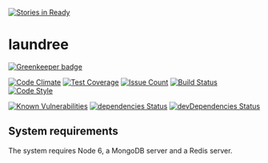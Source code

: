 [![Stories in Ready](https://badge.waffle.io/laundree/laundree.png?label=ready&title=Ready)](https://waffle.io/laundree/laundree)
# laundree

[![Greenkeeper badge](https://badges.greenkeeper.io/laundree/laundree.svg)](https://greenkeeper.io/)

[![Code Climate](https://codeclimate.com/github/laundree/laundree/badges/gpa.svg)](https://codeclimate.com/github/laundree/laundree)
[![Test Coverage](https://codeclimate.com/github/laundree/laundree/badges/coverage.svg)](https://codeclimate.com/github/laundree/laundree/coverage)
[![Issue Count](https://codeclimate.com/github/laundree/laundree/badges/issue_count.svg)](https://codeclimate.com/github/laundree/laundree)
[![Build Status](https://travis-ci.org/laundree/laundree.svg?branch=master)](https://travis-ci.org/laundree/laundree)
[![Code Style](https://img.shields.io/badge/code%20style-standard-blue.svg?style=flat)](https://github.com/feross/standard)

[![Known Vulnerabilities](https://snyk.io/test/github/laundree/laundree/badge.svg)](https://snyk.io/test/github/laundree/laundree)
[![dependencies Status](https://david-dm.org/laundree/laundree/status.svg)](https://david-dm.org/laundree/laundree)
[![devDependencies Status](https://david-dm.org/laundree/laundree/dev-status.svg)](https://david-dm.org/laundree/laundree?type=dev)
## System requirements

The system requires Node 6, a MongoDB server and a Redis server.

